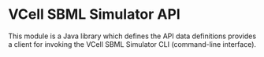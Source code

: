 # VCell SBML Simulator API

This module is a Java library which defines the API data definitions provides a client for invoking the VCell SBML Simulator CLI (command-line interface).